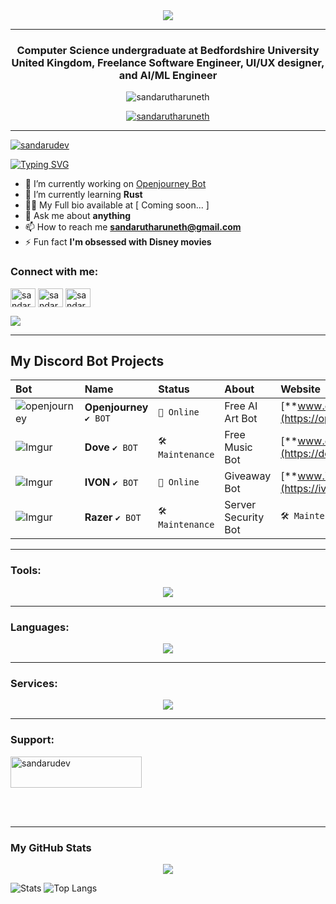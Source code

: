<div align="center">
<img src="https://imgur.com/a/3yr1mWB.png">
</div>

---

<p align="center">
<h3 align="center">Computer Science undergraduate at Bedfordshire University United Kingdom, Freelance Software Engineer, UI/UX designer, and AI/ML Engineer</h3></p>
<p align="center"> <img src="https://komarev.com/ghpvc/?username=sandarutharuneth&label=Profile%20views&color=0e75b6&style=flat" alt="sandarutharuneth" /> </p>

<p align="center"> <a href="https://github.com/ryo-ma/github-profile-trophy"><img src="https://github-profile-trophy.vercel.app/?username=sandarutharuneth" alt="sandarutharuneth" /></a> </p>

---

<p align="left"> <a href="https://twitter.com/sandarudev" target="blank"><img src="https://img.shields.io/twitter/follow/sandarudev?logo=twitter&style=for-the-badge" alt="sandarudev" /></a> </p>
<a href="https://git.io/typing-svg"><img src="https://readme-typing-svg.demolab.com?font=Fira+Code&pause=1000&width=435&lines=Fullstack+Developer;Musical+Artist;UI%2FUX+Designer;Web+Developer;Software+Engineer" alt="Typing SVG" /></a>

- 🔭 I’m currently working on [Openjourney Bot](https://openjourneybot.com)
- 🌱 I’m currently learning **Rust**
- 👨‍💻 My Full bio available at [ Coming soon... ]
- 💬 Ask me about **anything**
- 📫 How to reach me **sandarutharuneth@gmail.com**
- ⚡ Fun fact **I'm obsessed with Disney movies**

<h3 align="left">Connect with me:</h3>
<p align="left">
<a href="https://twitter.com/sandarudev" target="blank"><img align="center" src="https://raw.githubusercontent.com/rahuldkjain/github-profile-readme-generator/master/src/images/icons/Social/twitter.svg" alt="sandarudev" height="30" width="40" /></a>
<a href="https://instagram.com/sandarutharuneth" target="blank"><img align="center" src="https://raw.githubusercontent.com/rahuldkjain/github-profile-readme-generator/master/src/images/icons/Social/instagram.svg" alt="sandarutharuneth" height="30" width="40" /></a>
<a href="https://facebook.com/sandarudeveloper" target="blank"><img align="center" src="https://raw.githubusercontent.com/rahuldkjain/github-profile-readme-generator/master/src/images/icons/Social/facebook.svg" alt="sandarutharuneth" height="30" width="40" /></a>    
</p>
<a href="https://discord.gg/cqSEc9FNrE"><img src="https://discord.com/api/guilds/886462690153857054/widget.png?style=banner2"></a>

---

## My Discord Bot Projects

| Bot | Name | Status | About | Website |
| :---- | :---- | :---- | :---- | :---- |
|![openjourney](https://i.imgur.com/Mn4Tbbz.png)| **Openjourney** `✔ BOT` | `🔘 Online` | Free AI Art Bot | [**www.openjourneybot.com**](https://openjourneybot.com) |
|![Imgur](https://i.imgur.com/UmFVQjM.png)| **Dove** `✔ BOT` | `🛠 Maintenance` | Free Music Bot | [**www.dovemusic.co**](https://dovemusic.co) |
|![Imgur](https://i.imgur.com/ptQ9Rbc.png)| **IVON** `✔ BOT` | `🔘 Online` | Giveaway Bot | [**www.ivongiveaways.com**](https://ivongiveaways.com) |
|![Imgur](https://i.imgur.com/QxrHZaX.png)| **Razer** `✔ BOT` | `🛠 Maintenance` | Server Security Bot | `🛠 Maintenance` |

---

<h3 align="left">Tools:</h3>

<p align="center">
  <a href="https://skillicons.dev">
    <img src="https://skillicons.dev/icons?i=ae,androidstudio,appwrite,arduino,au,blender,git,bootstrap,codepen,bots,figma,flutter,idea,ai,md,nginx,ps,powershell,pr,unity,unreal,vscode,xd" />
  </a>
</p>

---

<h3 align="left">Languages:</h3>

<p align="center">
  <a href="https://skillicons.dev">
    <img src="https://skillicons.dev/icons?i=babel,bash,c,cs,cpp,html,css,js,docker,dotnet,electron,java,python,kotlin,mongodb,mysql,nextjs,nodejs,php,react,rust,swift,tailwind,ts,vite" />
  </a>
</p>

---

<h3 align="left">Services:</h3>

<p align="center">
  <a href="https://skillicons.dev">
    <img src="https://skillicons.dev/icons?i=aws,azure,cloudflare,devto,firebase,gcp,discord,github,heroku,netlify,vercel,replit,instagram,twitter,linkedin,postman,stackoverflow,webflow,wordpress" />
  </a>
</p>

---

<h3 align="left">Support:</h3>
<p><a href="https://paypal.me/officialrazer"> <img src="https://github.com/andreostrovsky/donate-with-paypal/blob/master/dark.svg" height="50" width="210" alt="sandarudev" /></a>
</p><br><br>

---

### My GitHub Stats

<p align="center">
<a href="http://www.github.com/sandarutharuneth"><img src="https://github-readme-streak-stats.herokuapp.com/?user=sandarutharuneth&stroke=a855f7&background=000000&ring=ec4899&fire=ec4899&currStreakNum=a855f7&currStreakLabel=ec4899&sideNums=a855f7&sideLabels=a855f7&dates=a855f7&hide_border=true" /></a></a></p>

![Stats](https://github-readme-stats-sigma-five.vercel.app//api?username=sandarutharuneth&show_icons=true&theme=tokyonight)
![Top Langs](https://github-readme-stats.vercel.app//api/top-langs/?username=sandarutharuneth&layout=compact&langs_count=8&theme=tokyonight)


